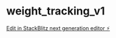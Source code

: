 # weight_tracking_v1

[Edit in StackBlitz next generation editor ⚡️](https://stackblitz.com/~/github.com/micEngineer/weight_tracking_v1)